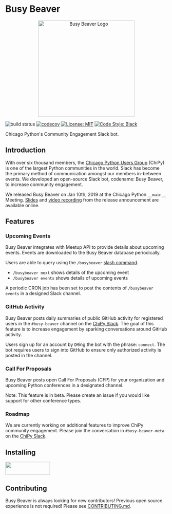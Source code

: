 # Busy Beaver

<p align="center"><img src="assets/logo.png" alt="Busy Beaver Logo" width=300 /></p>

![build status](https://github.com/busy-beaver-dev/busy-beaver/workflows/build/badge.svg?branch=master&event=push)
[![codecov](https://codecov.io/gh/busy-beaver-dev/busy-beaver/branch/master/graph/badge.svg)](https://codecov.io/gh/busy-beaver-dev/busy-beaver)
[![License: MIT](https://img.shields.io/badge/License-MIT-red.svg)](https://opensource.org/licenses/MIT)
[![Code Style: Black](https://img.shields.io/badge/code%20style-black-000000.svg)](https://github.com/ambv/black)

Chicago Python's Community Engagement Slack bot.

## Introduction

With over six thousand members, the [Chicago Python Users Group](https://www.chipy.org/) (ChiPy) is one of the largest Python communities in the world. Slack has become the primary method of communication amongst our members in-between events. We developed an open-source Slack bot, codename: Busy Beaver, to increase community engagement.

We released Busy Beaver on Jan 10th, 2019 at the Chicago Python `__main__` Meeting. [Slides](http://bit.ly/busy-beaver) and [video recording](https://www.youtube.com/watch?v=7dBESR_x7Kc) from the release announcement are available online.

## Features

### Upcoming Events

Busy Beaver integrates with Meetup API to provide details about upcoming events. Events are downloaded to the Busy Beaver database periodically.

Users are able to query using the `/busybeaver` [slash command](https://api.slack.com/slash-commands).

- `/busybeaver next` shows details of the upcoming event
- `/busybeaver events` shows details of upcoming events

A periodic CRON job has been set to post the contents of `/busybeaver events` in a designed Slack channel.

### GitHub Activity

Busy Beaver posts daily summaries of public GitHub activity for registered users in the `#busy-beaver` channel on the [ChiPy Slack](https://chipy.slack.com/). The goal of this feature is to increase engagement by sparking conversations around GitHub activity.

Users sign up for an account by `DM`ing the bot with the phrase: `connect`. The bot requires users to sign into GitHub to ensure only authorized activity is posted in the channel.

### Call For Proposals

Busy Beaver posts open Call For Proposals (CFP) for your organization and upcoming Python conferences in a designated channel.

Note: This feature is in beta. Please create an issue if you would like support for other conference types.

### Roadmap

We are currently working on additional features to improve ChiPy community engagement. Please join the conversation in `#busy-beaver-meta` on the [ChiPy Slack](https://chipy.slack.com/).

## Installing

<a href="https://slack.com/oauth/v2/authorize?response_type=code&client_id=795376369155.506256439575&redirect_uri=https%3A%2F%2Fapp.busybeaverbot.com%2Fslack%2Finstallation-callback&scope=app_mentions%3Aread+channels%3Ahistory+channels%3Ajoin+channels%3Aread+chat%3Awrite+commands+emoji%3Aread+groups%3Aread+im%3Ahistory+im%3Aread+im%3Awrite+mpim%3Ahistory+mpim%3Aread+mpim%3Awrite+reactions%3Aread+reactions%3Awrite+team%3Aread+usergroups%3Aread+users.profile%3Aread+users%3Aread+users%3Awrite&state=gRDlCeK5MLXQHsDOXYjaf44tbewwKt">
<img alt=""Add to Slack"" height="40" width="139" src="https://platform.slack-edge.com/img/add_to_slack.png" srcset="https://platform.slack-edge.com/img/add_to_slack.png 1x, https://platform.slack-edge.com/img/add_to_slack@2x.png 2x" /></a>

## Contributing

Busy Beaver is always looking for new contributors! Previous open source experience is not required! Please see [CONTRIBUTING.md](CONTRIBUTING.md).
